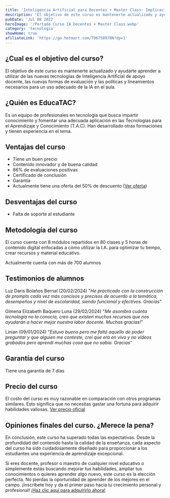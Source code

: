 ```yaml
---
title: 'Inteligencia Artificial para Docentes + Master Class: Implicaciones del uso de la Inteligencia Artificial en la Educación'
description: 'El objetivo de este curso es mantenerte actualizado y ayudarte aprender a utilizar de las nuevas tecnologías de Inteligencia Artificial de apoyo docente, las nuevas formas de evaluación y las políticas y lineamientos necesarios para un uso adecuado de la IA en el aula.'
pubDate: 'Jul 08 2022'
heroImage: '/Portada Curso IA Docentes + Master Class.webp'
category: 'tecnologia'
showHome: true
afiliateLink: 'https://go.hotmart.com/T96758978N?dp=1'
---
```

## ¿Cual es el objetivo del curso?

El objetivo de este curso es mantenerte actualizado y ayudarte aprender a utilizar de las nuevas tecnologías de Inteligencia Artificial de apoyo docente, las nuevas formas de evaluación y las políticas y lineamientos necesarios para un uso adecuado de la IA en el aula.

## ¿Quién es EducaTAC?

Es un equipo de profesionales en tecnología que busca impartir conocimiento y fomentar una adecuada aplicación en las Tecnologías para el Aprendizaje y Conocimiento (T.A.C). Han desarrollado otras formaciones y tienen experiencia en el tema.

## Ventajas del curso

* Tiene un buen precio
* Contenido innovador y de buena calidad
* 86% de evaluaciones positivas
* Certificado de conclusión
* Garantía
* Actualmente tiene una oferta del 50% de descuento ([Ver oferta](https://go.hotmart.com/T96758978N?ap=f4ab))

## Desventajas del curso

* Falta de soporte al estudiante

## Metodología del curso

El curso cuenta con 8 módulos repartidos en 80 clases y 5 horas de contenido digital enfocadas a cómo utilizar la I.A. para optimizar tu tiempo, crear recursos y material educativo.

Actualmente cuenta con más de 700 alumnos

## Testimonios de alumnos

Luz Daris Bolaños Bernal (20/02/2024) "_He practicado con la construcción de prompts cada vez más concisos y precisos de acuerdo a la temática, desempeños y nivel de escolaridad, siendo funcional y efectivos. Gracias_"

Gimena Elizabeth Baquero Luna (29/02/2024) "_Me asombra cuánta lecnología no la conocía, creo que existen muchos recursos que nos ayudarán a hacer mejor nuestra labor docente. Muchas gracias!_"

Linian (09/01/2024) "_Estuvo bueno pero me faltó aquello de poder preguntar y que alguien me conteste, creí que era en vivo y no vídeos grabados pero aprendí muchas cosa que no sabía. Gracias_"

## Garantía del curso

Tiene una garantía de 7 días

## Precio del curso

El costo del curso es muy razonable en comparación con otros programas similares. Esto significa que no necesitas gastar una fortuna para adquirir habilidades valiosas. [Ver precio oficial](https://go.hotmart.com/T96758978N?dp=1)

## Opiniones finales del curso. ¿Merece la pena?

En conclusión, este curso ha superado todas las expectativas. Desde la profundidad del contenido hasta la calidad de la enseñanza, cada aspecto del curso ha sido cuidadosamente diseñado para proporcionar a los estudiantes una experiencia de aprendizaje excepcional.

Si eres docente, profesor o maestro de cualquier nivel educativo o simplemente estás buscando mejorar tus habilidades, ampliar tus conocimientos o quieres aprender algo nuevo, este curso es la elección perfecta. No pierdas la oportunidad de aprender de los mejores en el campo. ¡Inscríbete hoy y da el primer paso hacia tu crecimiento personal y profesional! [¡Haz clic aquí para adquirirlo ahora!](https://go.hotmart.com/T96758978N?dp=1)
